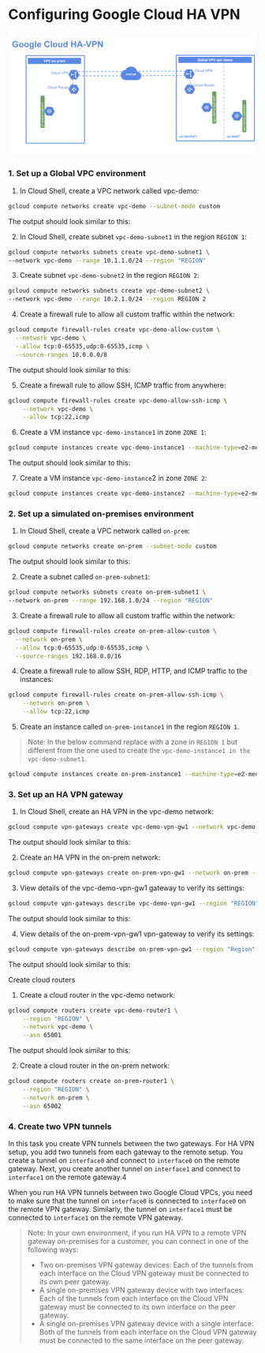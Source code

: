 # Configuring Google Cloud HA VPN

![alt text](image.png)

### 1. Set up a Global VPC environment

1. In Cloud Shell, create a VPC network called vpc-demo:

```bash
gcloud compute networks create vpc-demo --subnet-mode custom
```

The output should look similar to this:

2. In Cloud Shell, create subnet `vpc-demo-subnet1` in the region `REGION 1`:

```bash
gcloud compute networks subnets create vpc-demo-subnet1 \
--network vpc-demo --range 10.1.1.0/24 --region "REGION"
```

3. Create subnet `vpc-demo-subnet2` in the region `REGION 2`:

```bash
gcloud compute networks subnets create vpc-demo-subnet2 \
--network vpc-demo --range 10.2.1.0/24 --region REGION 2
```

4. Create a firewall rule to allow all custom traffic within the network:

```bash
gcloud compute firewall-rules create vpc-demo-allow-custom \
  --network vpc-demo \
  --allow tcp:0-65535,udp:0-65535,icmp \
  --source-ranges 10.0.0.0/8
```

The output should look similar to this:

5. Create a firewall rule to allow SSH, ICMP traffic from anywhere:

```bash
gcloud compute firewall-rules create vpc-demo-allow-ssh-icmp \
    --network vpc-demo \
    --allow tcp:22,icmp
```

6. Create a VM instance `vpc-demo-instance1` in zone `ZONE 1`:

```bash
gcloud compute instances create vpc-demo-instance1 --machine-type=e2-medium --zone "ZONE" --subnet vpc-demo-subnet1
```

The output should look similar to this:

7. Create a VM instance `vpc-demo-instance`2 in zone `ZONE 2`:

```bash
gcloud compute instances create vpc-demo-instance2 --machine-type=e2-medium --zone ZONE2 --subnet vpc-demo-subnet2
```

### 2. Set up a simulated on-premises environment

1. In Cloud Shell, create a VPC network called `on-prem`:

```bash
gcloud compute networks create on-prem --subnet-mode custom
```

The output should look similar to this:

2. Create a subnet called `on-prem-subnet1`:

```bash
gcloud compute networks subnets create on-prem-subnet1 \
--network on-prem --range 192.168.1.0/24 --region "REGION"
```

3. Create a firewall rule to allow all custom traffic within the network:

```bash
gcloud compute firewall-rules create on-prem-allow-custom \
  --network on-prem \
  --allow tcp:0-65535,udp:0-65535,icmp \
  --source-ranges 192.168.0.0/16
```

4. Create a firewall rule to allow SSH, RDP, HTTP, and ICMP traffic to the instances:

```bash
gcloud compute firewall-rules create on-prem-allow-ssh-icmp \
    --network on-prem \
    --allow tcp:22,icmp
```

5. Create an instance called `on-prem-instance1` in the region `REGION 1`.

> Note: In the below command replace with a zone in `REGION 1` but different from the one used to create the `vpc-demo-instance1 in the vpc-demo-subnet1`.

```bash
gcloud compute instances create on-prem-instance1 --machine-type=e2-medium --zone zone_name --subnet on-prem-subnet1
```

### 3. Set up an HA VPN gateway

1. In Cloud Shell, create an HA VPN in the vpc-demo network:

```bash
gcloud compute vpn-gateways create vpc-demo-vpn-gw1 --network vpc-demo --region "REGION"
```

The output should look similar to this:

2. Create an HA VPN in the on-prem network:

```bash
gcloud compute vpn-gateways create on-prem-vpn-gw1 --network on-prem --region "REGION"
```

3. View details of the vpc-demo-vpn-gw1 gateway to verify its settings:

```bash
gcloud compute vpn-gateways describe vpc-demo-vpn-gw1 --region "REGION"
```

The output should look similar to this:

4. View details of the on-prem-vpn-gw1 vpn-gateway to verify its settings:

```bash
gcloud compute vpn-gateways describe on-prem-vpn-gw1 --region "Region"
```

The output should look similar to this:

Create cloud routers

1. Create a cloud router in the vpc-demo network:

```bash
gcloud compute routers create vpc-demo-router1 \
    --region "REGION" \
    --network vpc-demo \
    --asn 65001
```

The output should look similar to this:

2. Create a cloud router in the on-prem network:

```bash
gcloud compute routers create on-prem-router1 \
    --region "REGION" \
    --network on-prem \
    --asn 65002
```

### 4. Create two VPN tunnels

In this task you create VPN tunnels between the two gateways. For HA VPN setup, you add two tunnels from each gateway to the remote setup. You create a tunnel on `interface0` and connect to `interface0` on the remote gateway. Next, you create another tunnel on `interface1` and connect to `interface1` on the remote gateway.4

When you run HA VPN tunnels between two Google Cloud VPCs, you need to make sure that the tunnel on `interface0` is connected to `interface0` on the remote VPN gateway. Similarly, the tunnel on `interface1` must be connected to `interface1` on the remote VPN gateway.

> Note: In your own environment, if you run HA VPN to a remote VPN gateway on-premises for a customer, you can connect in one of the following ways:
>
> - Two on-premises VPN gateway devices: Each of the tunnels from each interface on the Cloud VPN gateway must be connected to its own peer gateway.
> - A single on-premises VPN gateway device with two interfaces: Each of the tunnels from each interface on the Cloud VPN gateway must be connected to its own interface on the peer gateway.
> - A single on-premises VPN gateway device with a single interface: Both of the tunnels from each interface on the Cloud VPN gateway must be connected to the same interface on the peer gateway.
